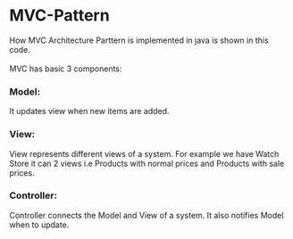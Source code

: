 # MVC-Pattern 
How MVC Architecture Parttern is implemented in java is shown in this code. <br /> 
<br /> 
MVC has basic 3 components: <br /> 
### Model: <br />
It updates view when new items are added. 
### View: <br />
View represents different views of a system. For example we have Watch Store it can 2 views i.e Products with normal prices and Products with sale prices. 
### Controller: <br /> 
Controller connects the Model and View of a system. It also notifies Model when to update.
